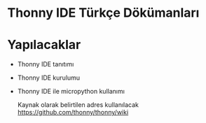 # Thonny IDE Türkçe Dökümanları
# Yapılacaklar

- Thonny IDE tanıtımı
- Thonny IDE kurulumu
- Thonny IDE ile micropython kullanımı

   Kaynak olarak belirtilen adres kullanılacak
   https://github.com/thonny/thonny/wiki
